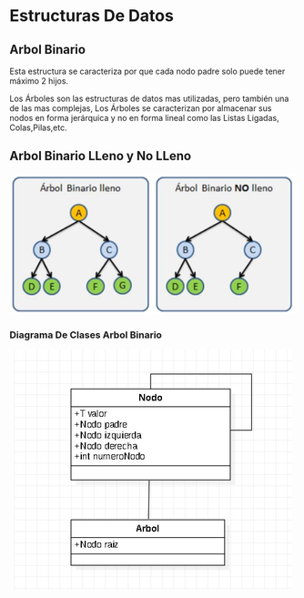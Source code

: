 # Estructuras De Datos

## Arbol Binario

Esta estructura se caracteriza por que cada nodo padre solo puede tener máximo 2 hijos.

Los Árboles son las estructuras de datos mas utilizadas, pero también una de las mas complejas, Los Árboles se caracterizan por almacenar sus nodos en forma jerárquica y no en forma lineal como las Listas Ligadas, Colas,Pilas,etc.

## Arbol Binario LLeno y No LLeno

<p align="center">
  <img src="documentation/arbol-binario.jpg">
</p>

### Diagrama De Clases Arbol Binario

<p align="center">
  <img src="documentation/diagrama-clases.jpg">
</p>
